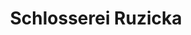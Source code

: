 ---
title: "Schlosserei Ruzicka"
url: /unterzoegersdorf/schlosserei-ruzicka/
shop: Schlüsseldienst
---